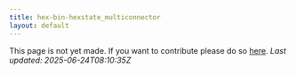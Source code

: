 ```yaml
---
title: hex-bin-hexstate_multiconnector
layout: default
---
```


This page is not yet made. If you want to contribute please do so [here](https://github.com/CrazyH2/Bigstone/blob/wiki/components/hex-bin-hexstate_multiconnector.md).
_Last updated: 2025-06-24T08:10:35Z_
